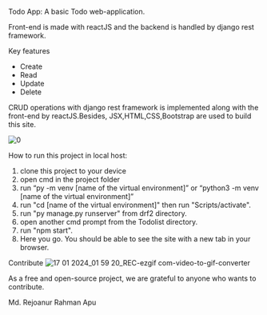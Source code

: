 Todo App: A basic Todo web-application.

Front-end is made with reactJS and the backend is handled by django rest framework.

Key features
- Create
- Read
- Update
- Delete

CRUD operations with django rest framework is implemented along with the front-end by reactJS.Besides, JSX,HTML,CSS,Bootstrap are used to build this site.

![0](https://github.com/Rejoan2020/TodoList-with-RESTapi/assets/63773925/8abc22cf-7e59-43c9-b39c-5f89dddba80d)


How to run this project in local host:
1. clone this project to your device
2. open cmd in the project folder
3. run “py -m venv [name of the virtual environment]” or “python3 -m venv [name of the virtual environment]”
4. run "cd [name of the virtual environment]" then run "Scripts/activate".
5. run "py manage.py runserver" from drf2 directory.
6. open another cmd prompt from the Todolist directory.
7. run "npm start".
8. Here you go. You should be able to see the site with a new tab in your browser.

Contribute
![17 01 2024_01 59 20_REC-ezgif com-video-to-gif-converter](https://github.com/Rejoan2020/TodoList-with-RESTapi/assets/63773925/84dd956d-93b0-4c43-89ef-be08dccd62c9)

As a free and open-source project, we are grateful to anyone who wants to contribute. 

Md. Rejoanur Rahman Apu
 
